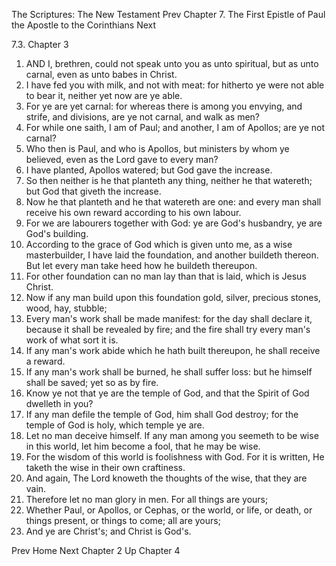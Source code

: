 The Scriptures: The New Testament
Prev
Chapter 7. The First Epistle of Paul the Apostle to the Corinthians
Next

7.3. Chapter 3
1. AND I, brethren, could not speak unto you as unto spiritual, but as unto carnal, even as unto babes in Christ.
2. I have fed you with milk, and not with meat: for hitherto ye were not able to bear it, neither yet now are ye able.
3. For ye are yet carnal: for whereas there is among you envying, and strife, and divisions, are ye not carnal, and walk as men?
4. For while one saith, I am of Paul; and another, I am of Apollos; are ye not carnal?
5. Who then is Paul, and who is Apollos, but ministers by whom ye believed, even as the Lord gave to every man?
6. I have planted, Apollos watered; but God gave the increase.
7. So then neither is he that planteth any thing, neither he that watereth; but God that giveth the increase.
8. Now he that planteth and he that watereth are one: and every man shall receive his own reward according to his own labour.
9. For we are labourers together with God: ye are God's husbandry, ye are God's building.
10. According to the grace of God which is given unto me, as a wise masterbuilder, I have laid the foundation, and another buildeth thereon. But let every man take heed how he buildeth thereupon.
11. For other foundation can no man lay than that is laid, which is Jesus Christ.
12. Now if any man build upon this foundation gold, silver, precious stones, wood, hay, stubble;
13. Every man's work shall be made manifest: for the day shall declare it, because it shall be revealed by fire; and the fire shall try every man's work of what sort it is.
14. If any man's work abide which he hath built thereupon, he shall receive a reward.
15. If any man's work shall be burned, he shall suffer loss: but he himself shall be saved; yet so as by fire.
16. Know ye not that ye are the temple of God, and that the Spirit of God dwelleth in you?
17. If any man defile the temple of God, him shall God destroy; for the temple of God is holy, which temple ye are.
18. Let no man deceive himself. If any man among you seemeth to be wise in this world, let him become a fool, that he may be wise.
19. For the wisdom of this world is foolishness with God. For it is written, He taketh the wise in their own craftiness.
20. And again, The Lord knoweth the thoughts of the wise, that they are vain.
21. Therefore let no man glory in men. For all things are yours;
22. Whether Paul, or Apollos, or Cephas, or the world, or life, or death, or things present, or things to come; all are yours;
23. And ye are Christ's; and Christ is God's.

Prev
Home
Next
Chapter 2
Up
Chapter 4

